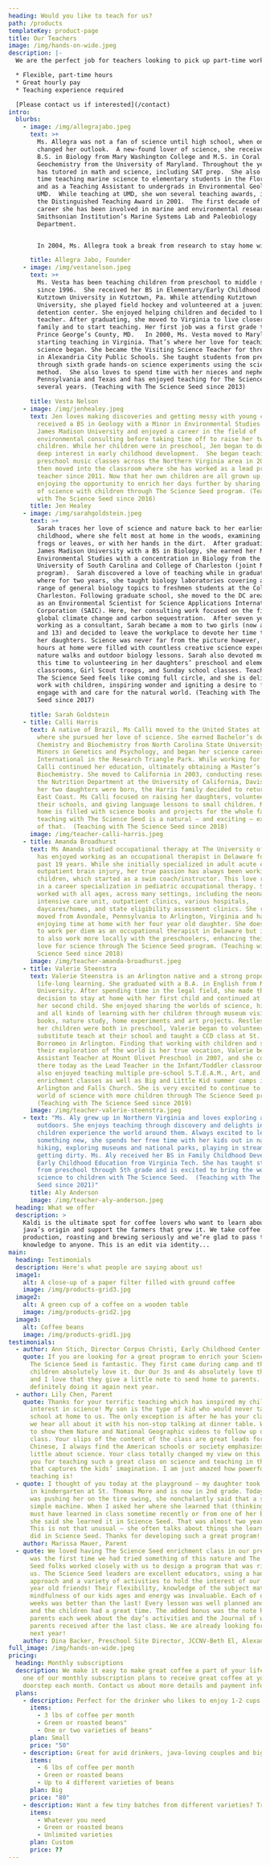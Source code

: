 ```yaml
---
heading: Would you like to teach for us?
path: /products
templateKey: product-page
title: Our Teachers
image: /img/hands-on-wide.jpeg
description: |-
  We are the perfect job for teachers looking to pick up part-time work.  

  * Flexible, part-time hours 
  * Great hourly pay 
  * Teaching experience required 

  [Please contact us if interested](/contact)
intro:
  blurbs:
    - image: /img/allegrajabo.jpeg
      text: >+
        Ms. Allegra was not a fan of science until high school, when one teacher
        changed her outlook.  A new-found lover of science, she received her
        B.S. in Biology from Mary Washington College and M.S. in Coral
        Geochemistry from the University of Maryland. Throughout the years she
        has tutored in math and science, including SAT prep.  She also spent
        time teaching marine science to elementary students in the Florida Keys
        and as a Teaching Assistant to undergrads in Environmental Geology at
        UMD.  While teaching at UMD, she won several teaching awards, including
        the Distinguished Teaching Award in 2001.  The first decade of her
        career she has been involved in marine and environmental research at the
        Smithsonian Institution’s Marine Systems Lab and Paleobiology
        Department.


        In 2004, Ms. Allegra took a break from research to stay home with her daughter, who was followed by a baby sister in 2005.  When her eldest daughter entered preschool in 2007, she wanted her to have a positive first experience to start her love of science early.  Ms. Allegra started teaching science to her daughter’s preschool class and the birth of The Science Seed™ concept began.

      title: Allegra Jabo, Founder
    - image: /img/vestanelson.jpeg
      text: >+
        Ms. Vesta has been teaching children from preschool to middle school
        since 1996.  She received her BS in Elementary/Early Childhood at
        Kutztown University in Kutztown, Pa. While attending Kutztown
        University, she played field hockey and volunteered at a juvenile
        detention center. She enjoyed helping children and decided to become a
        teacher. After graduating, she moved to Virginia to live closer to her
        family and to start teaching. Her first job was a first grade teacher in
        Prince George’s County, MD.   In 2000, Ms. Vesta moved to Maryland and
        starting teaching in Virginia. That’s where her love for teaching
        science began. She became the Visiting Science Teacher for three schools
        in Alexandria City Public Schools. She taught students from preschool
        through sixth grade hands-on science experiments using the scientific
        method.  She also loves to spend time with her nieces and nephews from
        Pennsylvania and Texas and has enjoyed teaching for The Science Seed for
        several years. (Teaching with The Science Seed since 2013)

      title: Vesta Nelson
    - image: /img/jenhealey.jpeg
      text: Jen loves making discoveries and getting messy with young children! She
        received a BS in Geology with a Minor in Environmental Studies from
        James Madison University and enjoyed a career in the field of
        environmental consulting before taking time off to raise her two
        children. While her children were in preschool, Jen began to develop a
        deep interest in early childhood development.  She began teaching
        preschool music classes across the Northern Virginia area in 2001 and
        then moved into the classroom where she has worked as a lead preschool
        teacher since 2011. Now that her own children are all grown up, she is
        enjoying the opportunity to enrich her days further by sharing her love
        of science with children through The Science Seed program. (Teaching
        with The Science Seed since 2016)
      title: Jen Healey
    - image: /img/sarahgoldstein.jpeg
      text: >+
        Sarah traces her love of science and nature back to her earliest days of
        childhood, where she felt most at home in the woods, examining insects,
        frogs or leaves, or with her hands in the dirt.  After graduating from
        James Madison University with a BS in Biology, she earned her MS in
        Environmental Studies with a concentration in Biology from the Medical
        University of South Carolina and College of Charleston (joint MS
        program).  Sarah discovered a love of teaching while in graduate school,
        where for two years, she taught biology laboratories covering a wide
        range of general biology topics to freshmen students at the College of
        Charleston. Following graduate school, she moved to the DC area to work
        as an Environmental Scientist for Science Applications International
        Corporation (SAIC). Here, her consulting work focused on the field of
        global climate change and carbon sequestration.  After seven years
        working as a consultant, Sarah became a mom to two girls (now ages 10
        and 13) and decided to leave the workplace to devote her time to raising
        her daughters. Science was never far from the picture however, as the
        hours at home were filled with countless creative science experiments,
        nature walks and outdoor biology lessons. Sarah also devoted much of
        this time to volunteering in her daughters’ preschool and elementary
        classrooms, Girl Scout troops, and Sunday school classes. Teaching for
        The Science Seed feels like coming full circle, and she is delighted to
        work with children, inspiring wonder and igniting a desire to fully
        engage with and care for the natural world. (Teaching with The Science
        Seed since 2017)

      title: Sarah Goldstein
    - title: Calli Harris
      text: A native of Brazil, Ms Calli moved to the United States at a young age,
        where she pursued her love of science. She earned Bachelor’s degrees in
        Chemistry and Biochemistry from North Carolina State University, with
        Minors in Genetics and Psychology, and began her science career at RTI
        International in the Research Triangle Park. While working for RTI, Ms
        Calli continued her education, ultimately obtaining a Master’s degree in
        Biochemistry. She moved to California in 2003, conducting research in
        the Nutrition Department at the University of California, Davis. After
        her two daughters were born, the Harris family decided to return to the
        East Coast. Ms Calli focused on raising her daughters, volunteering in
        their schools, and giving language lessons to small children. Ms Calli’s
        home is filled with science books and projects for the whole family, and
        teaching with The Science Seed is a natural – and exciting – extension
        of that.  (Teaching with The Science Seed since 2018)
      image: /img/teacher-calli-harris.jpeg
    - title: Amanda Broadhurst
      text: Ms Amanda studied occupational therapy at The University of Scranton and
        has enjoyed working as an occupational therapist in Delaware for the
        past 19 years. While she initially specialized in adult acute care and
        outpatient brain injury, her true passion has always been working with
        children, which started as a swim coach/instructor. This love resulted
        in a career specialization in pediatric occupational therapy. She has
        worked with all ages, across many settings, including the neonatal
        intensive care unit, outpatient clinics, various hospitals,
        daycares/homes, and state eligibility assessment clinics. She recently
        moved from Avondale, Pennsylvania to Arlington, Virginia and has been
        enjoying time at home with her four year old daughter. She does continue
        to work per diem as an occupational therapist in Delaware but is excited
        to also work more locally with the preschoolers, enhancing their natural
        love for science through The Science Seed program. (Teaching with The
        Science Seed since 2018)
      image: /img/teacher-amanda-broadhurst.jpeg
    - title: Valerie Steenstra
      text: Valerie Steenstra is an Arlington native and a strong proponent of
        life-long learning. She graduated with a B.A. in English from Marymount
        University. After spending time in the legal field, she made the
        decision to stay at home with her first child and continued at home with
        her second child. She enjoyed sharing the worlds of science, history,
        and all kinds of learning with her children through museum visits,
        books, nature study, home experiments and art projects. Restless when
        her children were both in preschool, Valerie began to volunteer and
        substitute teach at their school and taught a CCD class at St. Charles
        Borromeo in Arlington. Finding that working with children and sharing
        their exploration of the world is her true vocation, Valerie became an
        Assistant Teacher at Mount Olivet Preschool in 2007, and she continues
        there today as the Lead Teacher in the Infant/Toddler classroom. She has
        also enjoyed teaching multiple pre-school S.T.E.A.M., Art, and Lego
        enrichment classes as well as Big and Little Kid summer camps in
        Arlington and Falls Church. She is very excited to continue to share the
        world of science with more children through The Science Seed program!
        (Teaching with The Science Seed since 2019)
      image: /img/teacher-valerie-steenstra.jpeg
    - text: "Ms. Aly grew up in Northern Virginia and loves exploring and learning
        outdoors. She enjoys teaching through discovery and delights in helping
        children experience the world around them. Always excited to learn
        something new, she spends her free time with her kids out in nature
        hiking, exploring museums and national parks, playing in streams and
        getting dirty. Ms. Aly received her BS in Family Childhood Development:
        Early Childhood Education from Virginia Tech. She has taught students
        from preschool through 5th grade and is excited to bring the world of
        science to children with The Science Seed.  (Teaching with The Science
        Seed since 2021)"
      title: Aly Anderson
      image: /img/teacher-aly-anderson.jpeg
  heading: What we offer
  description: >
    Kaldi is the ultimate spot for coffee lovers who want to learn about their
    java’s origin and support the farmers that grew it. We take coffee
    production, roasting and brewing seriously and we’re glad to pass that
    knowledge to anyone. This is an edit via identity...
main:
  heading: Testimonials
  description: Here's what people are saying about us!
  image1:
    alt: A close-up of a paper filter filled with ground coffee
    image: /img/products-grid3.jpg
  image2:
    alt: A green cup of a coffee on a wooden table
    image: /img/products-grid2.jpg
  image3:
    alt: Coffee beans
    image: /img/products-grid1.jpg
testimonials:
  - author: Ann Stich, Director Corpus Christi, Early Childhood Center
    quote: If you are looking for a great program to enrich your Science curriculum
      The Science Seed is fantastic. They first came during camp and the
      children absolutely love it. Our Our 3s and 4s absolutely love the program
      and I love that they give a little note to send home to parents. We are
      definitely doing it again next year.
  - author: Lily Chen, Parent
    quote: Thanks for your terrific teaching which has inspired my children’s deep
      interest in science! My son is the type of kid who would never talk about
      school at home to us. The only exception is after he has your class. Then
      we hear all about it with his non-stop talking at dinner table. We started
      to show them Nature and National Geographic videos to follow up on your
      class. Your slips of the content of the class are great leads for us. As a
      Chinese, I always find the American schools or society emphasizes too
      little about science. Your class totally changed my view on this. So thank
      you for teaching such a great class on science and teaching in the way
      that captures the kids’ imagination. I am just amazed how powerful your
      teaching is!
  - quote: I thought of you today at the playground — my daughter took Science Seed
      in kindergarten at St. Thomas More and is now in 2nd grade. Today when I
      was pushing her on the tire swing, she nonchalantly said that a swing is a
      simple machine. When I asked her where she learned that (thinking that she
      must have learned in class sometime recently or from one of her books),
      she said she learned it in Science Seed. That was almost two years ago!
      This is not that unusual – she often talks about things she learned and
      did in Science Seed. Thanks for developing such a great program!
    author: Marissa Mauer, Parent
  - quote: We loved having The Science Seed enrichment class in our preschool. It
      was the first time we had tried something of this nature and The Science
      Seed folks worked closely with us to design a program that was right for
      us. The Science Seed leaders are excellent educators, using a hands on
      approach and a variety of activities to hold the interest of our 3 and 4
      year old friends! Their flexibility, knowledge of the subject matter, and
      mindfulness of our kids ages and energy was invaluable. Each of our 10
      weeks was better than the last! Every lesson was well planned and executed
      and the children had a great time. The added bonus was the note home to
      parents each week about the day’s activities and the Journal of work that
      parents received after the last class. We are already looking forward to
      next year!
    author: Dina Backer, Preschool Site Director, JCCNV-Beth El, Alexandria
full_image: /img/hands-on-wide.jpeg
pricing:
  heading: Monthly subscriptions
  description: We make it easy to make great coffee a part of your life. Choose
    one of our monthly subscription plans to receive great coffee at your
    doorstep each month. Contact us about more details and payment info.
  plans:
    - description: Perfect for the drinker who likes to enjoy 1-2 cups per day.
      items:
        - 3 lbs of coffee per month
        - Green or roasted beans"
        - One or two varieties of beans"
      plan: Small
      price: "50"
    - description: Great for avid drinkers, java-loving couples and bigger crowds
      items:
        - 6 lbs of coffee per month
        - Green or roasted beans
        - Up to 4 different varieties of beans
      plan: Big
      price: "80"
    - description: Want a few tiny batches from different varieties? Try our custom plan
      items:
        - Whatever you need
        - Green or roasted beans
        - Unlimited varieties
      plan: Custom
      price: ??
---
```

